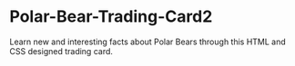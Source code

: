 # Polar-Bear-Trading-Card2
Learn new and interesting facts about Polar Bears through this HTML and CSS designed trading card.
